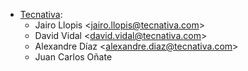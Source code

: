 - [Tecnativa](https://www.tecnativa.com):
  - Jairo Llopis \<<jairo.llopis@tecnativa.com>\>
  - David Vidal \<<david.vidal@tecnativa.com>\>
  - Alexandre Díaz \<<alexandre.diaz@tecnativa.com>\>
  - Juan Carlos Oñate
